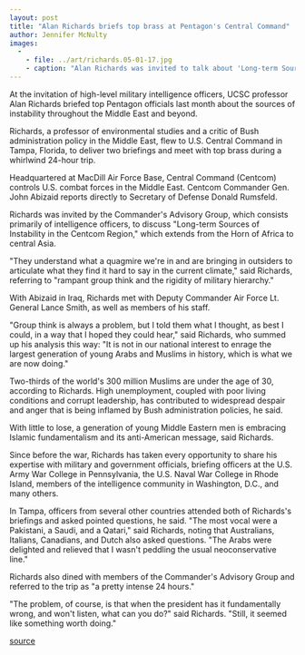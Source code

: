 ```yaml
---
layout: post
title: "Alan Richards briefs top brass at Pentagon's Central Command"
author: Jennifer McNulty
images:
  -
    - file: ../art/richards.05-01-17.jpg
    - caption: "Alan Richards was invited to talk about 'Long-term Sources of Instability in the Centcom Region.' Photo: Victor Schiffrin, UCSC Photo Services"
---
```


At the invitation of high-level military intelligence officers, UCSC professor Alan Richards briefed top Pentagon officials last month about the sources of instability throughout the Middle East and beyond.

Richards, a professor of environmental studies and a critic of Bush administration policy in the Middle East, flew to U.S. Central Command in Tampa, Florida, to deliver two briefings and meet with top brass during a whirlwind 24-hour trip.

Headquartered at MacDill Air Force Base, Central Command (Centcom) controls U.S. combat forces in the Middle East. Centcom Commander Gen. John Abizaid reports directly to Secretary of Defense Donald Rumsfeld.

Richards was invited by the Commander's Advisory Group, which consists primarily of intelligence officers, to discuss "Long-term Sources of Instability in the Centcom Region," which extends from the Horn of Africa to central Asia.  

"They understand what a quagmire we're in and are bringing in outsiders to articulate what they find it hard to say in the current climate," said Richards, referring to "rampant group think and the rigidity of military hierarchy."  

With Abizaid in Iraq, Richards met with Deputy Commander Air Force Lt. General Lance Smith, as well as members of his staff.  

"Group think is always a problem, but I told them what I thought, as best I could, in a way that I hoped they could hear," said Richards, who summed up his analysis this way: "It is not in our national interest to enrage the largest generation of young Arabs and Muslims in history, which is what we are now doing."  

Two-thirds of the world's 300 million Muslims are under the age of 30, according to Richards. High unemployment, coupled with poor living conditions and corrupt leadership, has contributed to widespread despair and anger that is being inflamed by Bush administration policies, he said.

With little to lose, a generation of young Middle Eastern men is embracing Islamic fundamentalism and its anti-American message, said Richards.  

Since before the war, Richards has taken every opportunity to share his expertise with military and government officials, briefing officers at the U.S. Army War College in Pennsylvania, the U.S. Naval War College in Rhode Island, members of the intelligence community in Washington, D.C., and many others.  

In Tampa, officers from several other countries attended both of Richards's briefings and asked pointed questions, he said. "The most vocal were a Pakistani, a Saudi, and a Qatari," said Richards, noting that Australians, Italians, Canadians, and Dutch also asked questions. "The Arabs were delighted and relieved that I wasn't peddling the usual neoconservative line."  

Richards also dined with members of the Commander's Advisory Group and referred to the trip as "a pretty intense 24 hours."  

"The problem, of course, is that when the president has it fundamentally wrong, and won't listen, what can you do?" said Richards. "Still, it seemed like something worth doing."  
  

[source](http://www1.ucsc.edu/currents/04-05/01-17/richards.asp "Permalink to richards")
